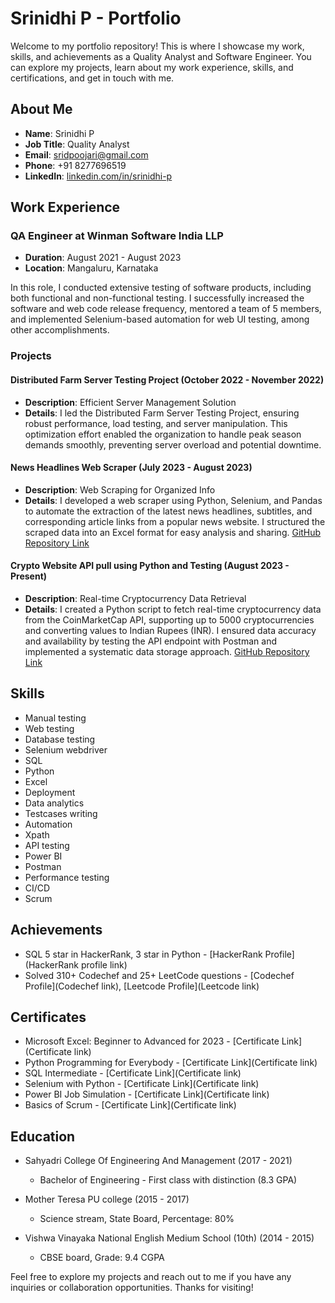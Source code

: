 # Srinidhi P - Portfolio

Welcome to my portfolio repository! This is where I showcase my work, skills, and achievements as a Quality Analyst and Software Engineer. You can explore my projects, learn about my work experience, skills, and certifications, and get in touch with me.

## About Me

- **Name**: Srinidhi P
- **Job Title**: Quality Analyst
- **Email**: sridpoojari@gmail.com
- **Phone**: +91 8277696519
- **LinkedIn**: [linkedin.com/in/srinidhi-p](https://www.linkedin.com/in/srinidhi-p)

## Work Experience

### QA Engineer at Winman Software India LLP
- **Duration**: August 2021 - August 2023
- **Location**: Mangaluru, Karnataka

In this role, I conducted extensive testing of software products, including both functional and non-functional testing. I successfully increased the software and web code release frequency, mentored a team of 5 members, and implemented Selenium-based automation for web UI testing, among other accomplishments.

### Projects

#### Distributed Farm Server Testing Project (October 2022 - November 2022)
- **Description**: Efficient Server Management Solution
- **Details**: I led the Distributed Farm Server Testing Project, ensuring robust performance, load testing, and server manipulation. This optimization effort enabled the organization to handle peak season demands smoothly, preventing server overload and potential downtime.

#### News Headlines Web Scraper (July 2023 - August 2023)
- **Description**: Web Scraping for Organized Info
- **Details**: I developed a web scraper using Python, Selenium, and Pandas to automate the extraction of the latest news headlines, subtitles, and corresponding article links from a popular news website. I structured the scraped data into an Excel format for easy analysis and sharing. [GitHub Repository Link](https://github.com/sridd7/HeadlinesWebScraper)

#### Crypto Website API pull using Python and Testing (August 2023 - Present)
- **Description**: Real-time Cryptocurrency Data Retrieval
- **Details**: I created a Python script to fetch real-time cryptocurrency data from the CoinMarketCap API, supporting up to 5000 cryptocurrencies and converting values to Indian Rupees (INR). I ensured data accuracy and availability by testing the API endpoint with Postman and implemented a systematic data storage approach. [GitHub Repository Link](https://github.com/sridd7/Crypto-Website-API-pull-using-Python)

## Skills

- Manual testing
- Web testing
- Database testing
- Selenium webdriver
- SQL
- Python
- Excel
- Deployment
- Data analytics
- Testcases writing
- Automation
- Xpath
- API testing
- Power BI
- Postman
- Performance testing
- CI/CD
- Scrum

## Achievements

- SQL 5 star in HackerRank, 3 star in Python - [HackerRank Profile](HackerRank profile link)
- Solved 310+ Codechef and 25+ LeetCode questions - [Codechef Profile](Codechef link), [Leetcode Profile](Leetcode link)

## Certificates

- Microsoft Excel: Beginner to Advanced for 2023 - [Certificate Link](Certificate link)
- Python Programming for Everybody - [Certificate Link](Certificate link)
- SQL Intermediate - [Certificate Link](Certificate link)
- Selenium with Python - [Certificate Link](Certificate link)
- Power BI Job Simulation - [Certificate Link](Certificate link)
- Basics of Scrum - [Certificate Link](Certificate link)

## Education

- Sahyadri College Of Engineering And Management (2017 - 2021)
  - Bachelor of Engineering - First class with distinction (8.3 GPA)

- Mother Teresa PU college (2015 - 2017)
  - Science stream, State Board, Percentage: 80%

- Vishwa Vinayaka National English Medium School (10th) (2014 - 2015)
  - CBSE board, Grade: 9.4 CGPA

Feel free to explore my projects and reach out to me if you have any inquiries or collaboration opportunities. Thanks for visiting!


<!--
**sridd7/sridd7** is a ✨ _special_ ✨ repository because its `README.md` (this file) appears on your GitHub profile.

Here are some ideas to get you started:

- 🔭 I’m currently working on ...
- 🌱 I’m currently learning ...
- 👯 I’m looking to collaborate on ...
- 🤔 I’m looking for help with ...
- 💬 Ask me about ...
- 📫 How to reach me: ...
- 😄 Pronouns: ...
- ⚡ Fun fact: ...
-->

